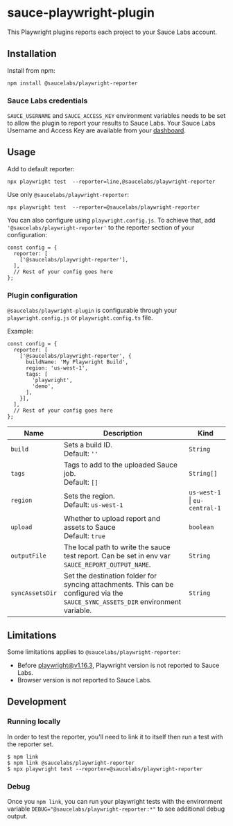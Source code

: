 # sauce-playwright-plugin

This Playwright plugins reports each project to your Sauce Labs account.

## Installation

Install from npm:
```
npm install @saucelabs/playwright-reporter
```

### Sauce Labs credentials

`SAUCE_USERNAME` and `SAUCE_ACCESS_KEY` environment variables needs to be set to
allow the plugin to report your results to Sauce Labs.
Your Sauce Labs Username and Access Key are available from your
[dashboard](https://app.saucelabs.com/user-settings).


## Usage

Add to default reporter:
```
npx playwright test  --reporter=line,@saucelabs/playwright-reporter
```

Use only `@saucelabs/playwright-reporter`:
```
npx playwright test  --reporter=@saucelabs/playwright-reporter
```

You can also configure using `playwright.config.js`. To achieve that, add `'@saucelabs/playwright-reporter'` to the reporter section of your configuration:
```
const config = {
  reporter: [
    ['@saucelabs/playwright-reporter'],
  ],
  // Rest of your config goes here
};
```

### Plugin configuration

`@saucelabs/playwright-plugin` is configurable through your `playwright.config.js` or `playwright.config.ts` file.

Example:
```
const config = {
  reporter: [
    ['@saucelabs/playwright-reporter', {
      buildName: 'My Playwright Build',
      region: 'us-west-1',
      tags: [
        'playwright',
        'demo',
      ],
    }],
  ],
  // Rest of your config goes here
};
```

| Name           | Description                                                                                                                      | Kind                         |
|----------------|----------------------------------------------------------------------------------------------------------------------------------|------------------------------|
| `build`        | Sets a build ID. <br> Default: `''`                                                                                              | `String`                     |
| `tags`         | Tags to add to the uploaded Sauce job. <br> Default: `[]`                                                                        | `String[]`                   |
| `region`       | Sets the region. <br> Default: `us-west-1`                                                                                       | `us-west-1` \| `eu-central-1`|
| `upload`       | Whether to upload report and assets to Sauce <br> Default: `true`                                                                | `boolean`                    |
| `outputFile`   | The local path to write the sauce test report. Can be set in env var `SAUCE_REPORT_OUTPUT_NAME`.                                 | `String`                     |
| `syncAssetsDir`| Set the destination folder for syncing attachments. This can be configured via the `SAUCE_SYNC_ASSETS_DIR` environment variable. | `String`                     |


## Limitations

Some limitations applies to `@saucelabs/playwright-reporter`:
* Before playwright@v1.16.3, Playwright version is not reported to Sauce Labs.
* Browser version is not reported to Sauce Labs.

## Development

### Running locally

In order to test the reporter, you'll need to link it to itself then run a test with the reporter set.

```
$ npm link
$ npm link @saucelabs/playwright-reporter
$ npx playwright test --reporter=@saucelabs/playwright-reporter
```

### Debug

Once you `npm link`, you can run your playwright tests with the environment variable `DEBUG="@saucelabs/playwright-reporter:*"` to see additional debug output.
